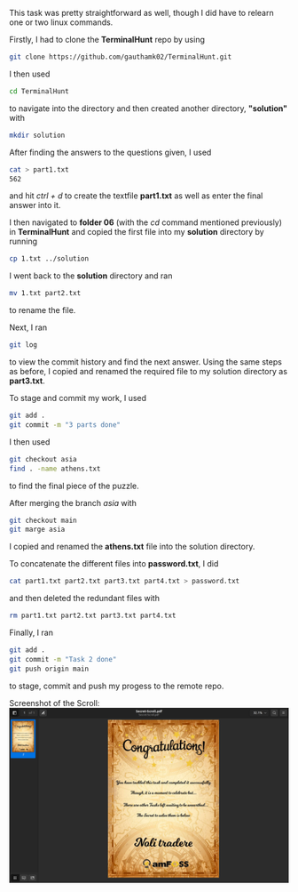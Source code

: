 This task was pretty straightforward as well, though I did have to relearn one or two linux commands.

Firstly, I had to clone the **TerminalHunt** repo by using 

```bash
git clone https://github.com/gauthamk02/TerminalHunt.git
```
I then used

```bash
cd TerminalHunt
```
to navigate into the directory and then created another directory, **"solution"** with
```bash
mkdir solution
```
After finding the answers to the questions given, I used
```bash
cat > part1.txt
562
```
and hit _ctrl + d_ to create the textfile **part1.txt** as well as enter the final answer into it.

I then navigated to **folder 06** (with the _cd_ command mentioned previously) in **TerminalHunt** and copied the first file into my **solution** directory by running
```bash
cp 1.txt ../solution
```
I went back to the **solution** directory and ran
```bash
mv 1.txt part2.txt
```
to rename the file.

Next, I ran
```bash
git log
```
to view the commit history and find the next answer. Using the same steps as before, I copied and renamed the required file to my solution directory as **part3.txt**.

To stage and commit my work, I used
```bash
git add .
git commit -m "3 parts done"
```
I then used
```bash
git checkout asia
find . -name athens.txt
```
to find the final piece of the puzzle.

After merging the branch _asia_ with
```bash
git checkout main
git marge asia
```
I copied and renamed the **athens.txt** file into the solution directory.

To concatenate the different files into **password.txt**, I did
```bash
cat part1.txt part2.txt part3.txt part4.txt > password.txt
```
and then deleted the redundant files with
```bash
rm part1.txt part2.txt part3.txt part4.txt
```

Finally, I ran
```bash
git add .
git commit -m "Task 2 done"
git push origin main
```
to stage, commit and push my progess to the remote repo.


Screenshot of the Scroll:
![Screenshot](screenshot.png)
